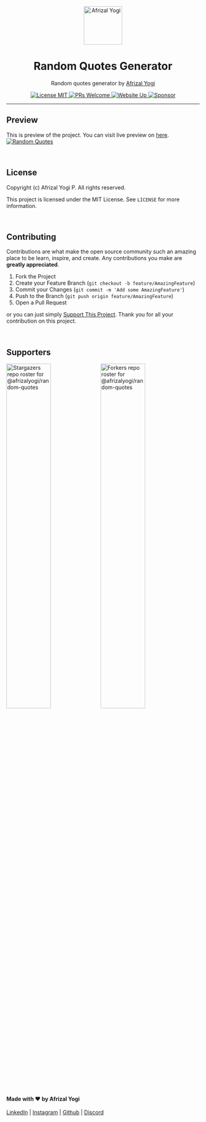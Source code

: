 <div align="center">
  <a href="https://afrizalyogi.github.io" target="_blank">
    <img src="https://cdn.jsdelivr.net/gh/afrizalyogi/cdn@main/Assets/Icons/AY_LightProfile.png" alt="Afrizal Yogi" width="100px"/>
  </a>
  <h1>Random Quotes Generator</h1>
  <p>Random quotes generator by <a href="https://afrizalyogi.github.io" target="_blank">Afrizal Yogi</a></p>
  <a href="https://choosealicense.com/licenses/mit/" target="_blank">
    <img src="https://img.shields.io/github/license/afrizalyogi/random-quotes?color=%23007aff" alt="License MIT"/>
  </a>
  <a href="https://github.com/afrizalyogi/random-quotes/pulls" target="_blank">
    <img src="https://img.shields.io/badge/PRs-Welcome-brightgreen.svg?style=flat-square&color=%23007aff" alt="PRs Welcome"/>
  </a>
  <a href="https://afrizalyogi.github.io/random-quotes" target="_blank">
    <img src="https://img.shields.io/website?down_color=ff001a&down_message=Down&up_color=007aff&up_message=UP&url=https%3A%2F%2Fafrizalyogi.github.io%2Frandom-quotes" alt="Website Up"/>
  </a>
  <a href="https://saweria.co/afrizalyogi" target="_blank">
    <img src="https://img.shields.io/badge/sponsor-5c5c5c?style=flat&logo=GitHub-Sponsors&logoColor=#white" alt="Sponsor"/>
  </a>
</div>

---

## Preview
This is preview of the project. You can visit live preview on <a href="https://afrizalyogi.github.io/random-quotes" target="_blank">here</a>.
<a href="https://afrizalyogi.github.io/random-quotes">
  <img src="https://cdn.jsdelivr.net/gh/afrizalyogi/random-quotes@main/Assets/AfrizalYogi_RandomQuote.gif" alt="Random Quotes"/>
</a>

<br/>

## License
Copyright (c) Afrizal Yogi P. All rights reserved.

This project is licensed under the MIT License. See `LICENSE` for more information.

<br/>

## Contributing
Contributions are what make the open source community such an amazing place to be learn, inspire, and create. Any contributions you make are **greatly appreciated**.

1. Fork the Project
2. Create your Feature Branch (`git checkout -b feature/AmazingFeature`)
3. Commit your Changes (`git commit -m 'Add some AmazingFeature'`)
4. Push to the Branch (`git push origin feature/AmazingFeature`)
5. Open a Pull Request

or you can just simply <a href="https://saweria.co/afrizalyogi" target="_blank">Support This Project</a>. Thank you for all your contribution on this project.

<br/>

## Supporters
<div>
  <a href="https://github.com/afrizalyogi/random-quotes/stargazers"><img src="https://reporoster.com/stars/afrizalyogi/random-quotes" alt="Stargazers repo roster for @afrizalyogi/random-quotes" width="48%"/></a>
  <a href="https://github.com/afrizalyogi/random-quotes/network/members"><img src="https://reporoster.com/forks/afrizalyogi/random-quotes" alt="Forkers repo roster for @afrizalyogi/random-quotes" width="48%"/></a>
</div>

<br/>

#### Made with ❤️ by Afrizal Yogi
<div>
  <a href="https://www.linkedin.com/in/afrizalyogi">LinkedIn</a> | 
  <a href="https://www.instagram.com/afrizalyogi.id/">Instagram</a> | 
  <a href="https://github.com/afrizalyogi">Github</a> | 
  <a href="https://discord.gg/jxKUjGBmrD">Discord</a>
</div>